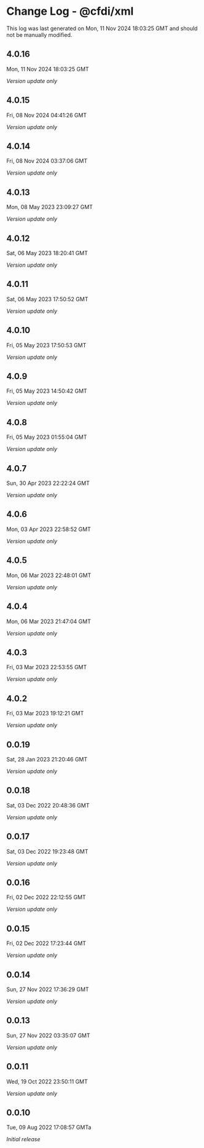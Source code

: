 # Change Log - @cfdi/xml

This log was last generated on Mon, 11 Nov 2024 18:03:25 GMT and should not be manually modified.

## 4.0.16
Mon, 11 Nov 2024 18:03:25 GMT

_Version update only_

## 4.0.15
Fri, 08 Nov 2024 04:41:26 GMT

_Version update only_

## 4.0.14
Fri, 08 Nov 2024 03:37:06 GMT

_Version update only_

## 4.0.13
Mon, 08 May 2023 23:09:27 GMT

_Version update only_

## 4.0.12
Sat, 06 May 2023 18:20:41 GMT

_Version update only_

## 4.0.11
Sat, 06 May 2023 17:50:52 GMT

_Version update only_

## 4.0.10
Fri, 05 May 2023 17:50:53 GMT

_Version update only_

## 4.0.9
Fri, 05 May 2023 14:50:42 GMT

_Version update only_

## 4.0.8
Fri, 05 May 2023 01:55:04 GMT

_Version update only_

## 4.0.7
Sun, 30 Apr 2023 22:22:24 GMT

_Version update only_

## 4.0.6
Mon, 03 Apr 2023 22:58:52 GMT

_Version update only_

## 4.0.5
Mon, 06 Mar 2023 22:48:01 GMT

_Version update only_

## 4.0.4
Mon, 06 Mar 2023 21:47:04 GMT

_Version update only_

## 4.0.3
Fri, 03 Mar 2023 22:53:55 GMT

_Version update only_

## 4.0.2
Fri, 03 Mar 2023 19:12:21 GMT

_Version update only_

## 0.0.19
Sat, 28 Jan 2023 21:20:46 GMT

_Version update only_

## 0.0.18
Sat, 03 Dec 2022 20:48:36 GMT

_Version update only_

## 0.0.17
Sat, 03 Dec 2022 19:23:48 GMT

_Version update only_

## 0.0.16
Fri, 02 Dec 2022 22:12:55 GMT

_Version update only_

## 0.0.15
Fri, 02 Dec 2022 17:23:44 GMT

_Version update only_

## 0.0.14
Sun, 27 Nov 2022 17:36:29 GMT

_Version update only_

## 0.0.13
Sun, 27 Nov 2022 03:35:07 GMT

_Version update only_

## 0.0.11
Wed, 19 Oct 2022 23:50:11 GMT

_Version update only_

## 0.0.10
Tue, 09 Aug 2022 17:08:57 GMTa

_Initial release_

